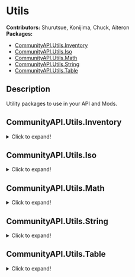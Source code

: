 # Utils
**Contributors:** Shurutsue, Konijima, Chuck, Aiteron  
**Packages:**  
- [CommunityAPI.Utils.Inventory](#communityapiutilsinventory)  
- [CommunityAPI.Utils.Iso](#communityapiutilsiso)  
- [CommunityAPI.Utils.Math](#communityapiutilsmath)  
- [CommunityAPI.Utils.String](#communityapiutilsstring)  
- [CommunityAPI.Utils.Table](#communityapiutilstable)  

## Description

Utility packages to use in your API and Mods.

## CommunityAPI.Utils.Inventory
<details>
<summary>Click to expand!</summary>

### FindAllItemInInventoryByTag(inventory, tag)
| Param     | Type                                                                                                   | Description                     |
|-----------|--------------------------------------------------------------------------------------------------------|---------------------------------|
| inventory | [ItemContainer](https://quarantin.github.io/zomboid-javadoc/41.56/zombie/inventory/ItemContainer.html) | The item container to search in |
| tag       | string                                                                                                 | The tag to search for           |

**return:** [ArrayList](https://docs.oracle.com/javase/8/docs/api/java/util/ArrayList.html)

</details>



## CommunityAPI.Utils.Iso
<details>
<summary>Click to expand!</summary>

### RecursiveGetSquare(object)
| Param | Type | Description |
|-------|------|-------------|
|       |      |             |
|       |      |             |
|       |      |             |

**return:** nil

---

### GetIsoRange(center, range, fractalOffset)
| Param | Type | Description |
|-------|------|-------------|
|       |      |             |
|       |      |             |
|       |      |             |

**return:** nil

---

### GetIsoGameCharactersInFractalRange(center, range, fractalRange, lookForType, addedBooleanFunctions)
| Param | Type | Description |
|-------|------|-------------|
|       |      |             |
|       |      |             |
|       |      |             |

**return:** nil

---

### GetIsoGameCharactersInRange(center, range, lookForType, addedBooleanFunctions)
| Param | Type | Description |
|-------|------|-------------|
|       |      |             |
|       |      |             |
|       |      |             |

**return:** nil

</details>



## CommunityAPI.Utils.Math
<details>
<summary>Click to expand!</summary>

### GetDistance(x1, y1, x2, y2)
| Param | Type | Description |
|-------|------|-------------|
|       |      |             |
|       |      |             |
|       |      |             |

**return:** nil

</details>



## CommunityAPI.Utils.String
<details>
<summary>Click to expand!</summary>

### SquareToId(square)
| Param | Type | Description |
|-------|------|-------------|
|       |      |             |
|       |      |             |
|       |      |             |

**return:** nil

---

### PositionToId(x, y ,z)
| Param | Type | Description |
|-------|------|-------------|
|       |      |             |
|       |      |             |
|       |      |             |

**return:** nil

---

### SplitString(str, delimiter)
| Param | Type | Description |
|-------|------|-------------|
|       |      |             |
|       |      |             |
|       |      |             |

**return:** nil

</details>



## CommunityAPI.Utils.Table
<details>
<summary>Click to expand!</summary>

### CountTableEntries(targetTable)
| Param | Type | Description |
|-------|------|-------------|
|       |      |             |
|       |      |             |
|       |      |             |

**return:** nil

---

### GetTableKeys(targetTable)
| Param | Type | Description |
|-------|------|-------------|
|       |      |             |
|       |      |             |
|       |      |             |

**return:** nil

---

### TableContains(table, value)
| Param | Type | Description |
|-------|------|-------------|
|       |      |             |
|       |      |             |
|       |      |             |

**return:** nil

---

### GetBaseClass(object, level)
| Param | Type | Description |
|-------|------|-------------|
|       |      |             |
|       |      |             |
|       |      |             |

**return:** nil

---

### GetAllBaseClasses(object, excludeCurrent)
| Param | Type | Description |
|-------|------|-------------|
|       |      |             |
|       |      |             |
|       |      |             |

**return:** nil

---

### IsClassChildOf(object, class)
| Param | Type | Description |
|-------|------|-------------|
|       |      |             |
|       |      |             |
|       |      |             |

**return:** nil

</details>